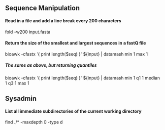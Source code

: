
## Sequence Manipulation

#### Read in a file and add a line break every 200 characters
fold -w200 input.fasta


#### Return the size of the smallest and largest sequences in a fastQ file
bioawk -cfastx '{ print length($seq) }' ${input} | datamash min 1 max 1

##### The same as above, but returning quantiles 
bioawk -cfastx '{ print length($seq) }' ${input} | datamash min 1 q1 1 median 1 q3 1 max 1



## Sysadmin

#### List all immediate subdirectories of the current working directory
find ./* -maxdepth 0 -type d


